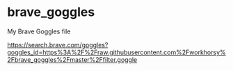 # brave_goggles
My Brave Goggles file



https://search.brave.com/goggles?goggles_id=https%3A%2F%2Fraw.githubusercontent.com%2Fworkhorsy%2Fbrave_goggles%2Fmaster%2Ffilter.goggle
